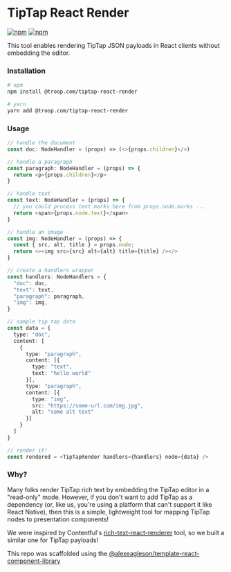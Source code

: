 # TipTap React Render

[![npm](https://img.shields.io/npm/v/@troop.com/tiptap-react-render.svg?style=flat)](https://www.npmjs.com/package/@troop.com/tiptap-react-render)
[![npm](https://img.shields.io/npm/dt/@troop.com/tiptap-react-render)](https://www.npmjs.com/package/@troop.com/tiptap-react-render)

This tool enables rendering TipTap JSON payloads in React clients without embedding the editor.

### Installation
```sh
# npm
npm install @troop.com/tiptap-react-render

# yarn
yarn add @troop.com/tiptap-react-render
```

### Usage
```typescript
// handle the document
const doc: NodeHandler = (props) => (<>{props.children}</>)

// handle a paragraph
const paragraph: NodeHandler = (props) => {
  return <p>{props.children}</p>
}

// handle text
const text: NodeHandler = (props) => {
  // you could process text marks here from props.node.marks ...
  return <span>{props.node.text}</span>
}

// handle an image
const img: NodeHandler = (props) => {
  const { src, alt, title } = props.node;
  return <><img src={src} alt={alt} title={title} /></>
}

// create a handlers wrapper
const handlers: NodeHandlers = {
  "doc": doc,
  "text": text,
  "paragraph": paragraph,
  "img": img,
}

// sample tip tap data
const data = {
  type: "doc",
  content: [
    {
      type: "paragraph",
      content: [{
        type: "text",
        text: "hello world"
      }],
      type: "paragraph",
      content: [{
        type: "img",
        src: "https://some-url.com/img.jpg",
        alt: "some alt text"
      }]
    }
  ]
}

// render it!
const rendered = <TipTapRender handlers={handlers} node={data} />
```

### Why?

Many folks render TipTap rich text by embedding the TipTap editor in a "read-only" mode. However, if you don't want to add TipTap as a dependency (or, like us, you're using a platform that can't support it like React Native), then this is a simple, lightweight tool for mapping TipTap nodes to presentation components!

We were inspired by Contentful's [rich-text-react-renderer](https://github.com/contentful/rich-text/tree/master/packages/rich-text-react-renderer) tool, so we built a similar one for TipTap payloads!

This repo was scaffolded using the [@alexeagleson/template-react-component-library](https://github.com/alexeagleson/template-react-component-library)
